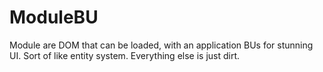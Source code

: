 ModuleBU
========

Module are DOM that can be loaded, with an application BUs for stunning UI. Sort of like entity system. Everything else is just dirt.
